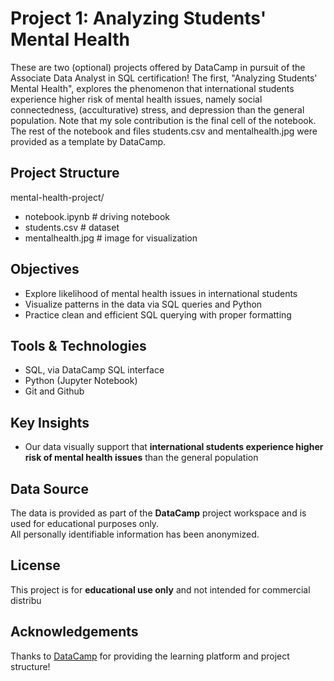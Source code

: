 # Project 1: Analyzing Students' Mental Health

These are two (optional) projects offered by DataCamp in pursuit of the Associate Data Analyst in SQL certification! The first, "Analyzing Students' Mental Health", explores the phenomenon that international students experience higher risk of mental health issues, namely social connectedness, (acculturative) stress, and depression than the general population. Note that my sole contribution is the final cell of the notebook. The rest of the notebook and files students.csv and mentalhealth.jpg were provided as a template by DataCamp.


## Project Structure

mental-health-project/
- notebook.ipynb # driving notebook
- students.csv # dataset
- mentalhealth.jpg # image for visualization


## Objectives

- Explore likelihood of mental health issues in international students
- Visualize patterns in the data via SQL queries and Python
- Practice clean and efficient SQL querying with proper formatting


## Tools & Technologies

- SQL, via DataCamp SQL interface
- Python (Jupyter Notebook)
- Git and Github


## Key Insights

- Our data visually support that **international students experience higher risk of mental health issues** than the general population


## Data Source

The data is provided as part of the **DataCamp** project workspace and is used for educational purposes only.  
All personally identifiable information has been anonymized.


## License

This project is for **educational use only** and not intended for commercial distribu

## Acknowledgements

Thanks to [DataCamp](https://www.datacamp.com) for providing the learning platform and project structure!
